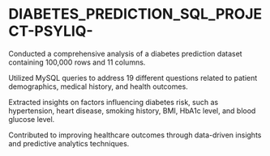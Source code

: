 # DIABETES_PREDICTION_SQL_PROJECT-PSYLIQ-

Conducted a comprehensive analysis of a diabetes prediction dataset containing 100,000 rows and 11 columns.

Utilized MySQL queries to address 19 different questions related to patient demographics, medical history, and health outcomes.

Extracted insights on factors influencing diabetes risk, such as hypertension, heart disease, smoking history, BMI, HbA1c level, and blood glucose level.

Contributed to improving healthcare outcomes through data-driven insights and predictive analytics techniques.
